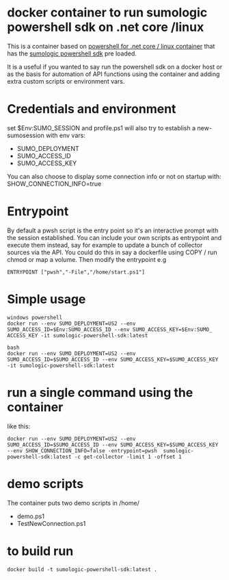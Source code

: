 # docker container to run sumologic powershell sdk on .net core /linux

This is a container based on [powershell for .net core / linux container](https://hub.docker.com/r/microsoft/powershell/) that has the [sumologic powershell sdk](https://github.com/SumoLogic/sumo-powershell-sdk) pre loaded.

It is a useful if you wanted to say run the powershell sdk on a docker host or as the basis for automation of API functions using the container and adding extra custom scripts or environment vars.

# Credentials and environment
set $Env:SUMO_SESSION and profile.ps1 will also try to establish a new-sumosession with env vars:
- SUMO_DEPLOYMENT
- SUMO_ACCESS_ID
- SUMO_ACCESS_KEY

You can also choose to display some connection info or not on startup with: SHOW_CONNECTION_INFO=true

# Entrypoint
By default a pwsh script is the entry point so it's an interactive prompt with the session established. 
You can include your own scripts as entrypoint and execute them instead, say for example to update a bunch of collector sources via the API.
You could do this in say a dockerfile using COPY / run chmod or map a volume.
Then modify the entrypoint e.g
```
ENTRYPOINT ["pwsh","-File","/home/start.ps1"]
```

# Simple usage
```
windows powershell
docker run --env SUMO_DEPLOYMENT=US2 --env SUMO_ACCESS_ID=$Env:SUMO_ACCESS_ID --env SUMO_ACCESS_KEY=$Env:SUMO_
ACCESS_KEY -it sumologic-powershell-sdk:latest

bash
docker run --env SUMO_DEPLOYMENT=US2 --env SUMO_ACCESS_ID=$SUMO_ACCESS_ID --env SUMO_ACCESS_KEY=$SUMO_ACCESS_KEY -it sumologic-powershell-sdk:latest
```

# run a single command using the container
like this:
```
docker run --env SUMO_DEPLOYMENT=US2 --env SUMO_ACCESS_ID=$SUMO_ACCESS_ID --env SUMO_ACCESS_KEY=$SUMO_ACCESS_KEY --env SHOW_CONNECTION_INFO=false -entrypoint=pwsh  sumologic-powershell-sdk:latest -c get-collector -limit 1 -offset 1
```

# demo scripts
The container puts two demo scripts in /home/
- demo.ps1
- TestNewConnection.ps1

# to build run
```
docker build -t sumologic-powershell-sdk:latest .
```